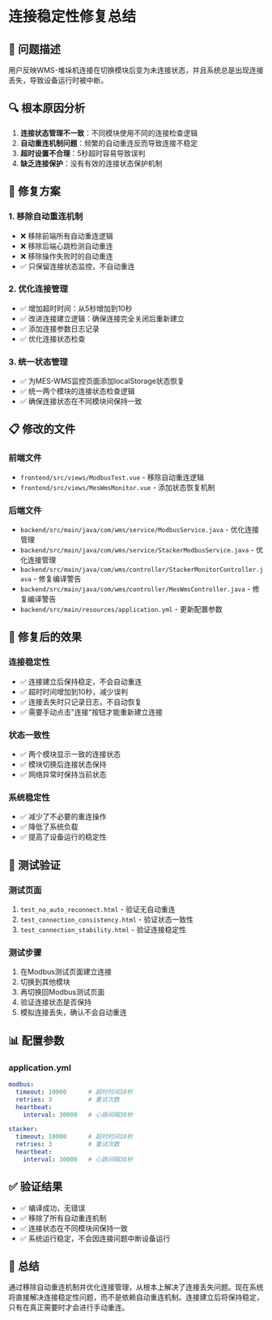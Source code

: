 # 连接稳定性修复总结

## 🎯 问题描述
用户反映WMS-堆垛机连接在切换模块后变为未连接状态，并且系统总是出现连接丢失，导致设备运行时被中断。

## 🔍 根本原因分析
1. **连接状态管理不一致**：不同模块使用不同的连接检查逻辑
2. **自动重连机制问题**：频繁的自动重连反而导致连接不稳定
3. **超时设置不合理**：5秒超时容易导致误判
4. **缺乏连接保护**：没有有效的连接状态保护机制

## 🔧 修复方案

### 1. 移除自动重连机制
- ❌ 移除前端所有自动重连逻辑
- ❌ 移除后端心跳检测自动重连
- ❌ 移除操作失败时的自动重连
- ✅ 只保留连接状态监控，不自动重连

### 2. 优化连接管理
- ✅ 增加超时时间：从5秒增加到10秒
- ✅ 改进连接建立逻辑：确保连接完全关闭后重新建立
- ✅ 添加连接参数日志记录
- ✅ 优化连接状态检查

### 3. 统一状态管理
- ✅ 为MES-WMS监控页面添加localStorage状态恢复
- ✅ 统一两个模块的连接状态检查逻辑
- ✅ 确保连接状态在不同模块间保持一致

## 📋 修改的文件

### 前端文件
- `frontend/src/views/ModbusTest.vue` - 移除自动重连逻辑
- `frontend/src/views/MesWmsMonitor.vue` - 添加状态恢复机制

### 后端文件
- `backend/src/main/java/com/wms/service/ModbusService.java` - 优化连接管理
- `backend/src/main/java/com/wms/service/StackerModbusService.java` - 优化连接管理
- `backend/src/main/java/com/wms/controller/StackerMonitorController.java` - 修复编译警告
- `backend/src/main/java/com/wms/controller/MesWmsController.java` - 修复编译警告
- `backend/src/main/resources/application.yml` - 更新配置参数

## 🚀 修复后的效果

### 连接稳定性
- ✅ 连接建立后保持稳定，不会自动重连
- ✅ 超时时间增加到10秒，减少误判
- ✅ 连接丢失时只记录日志，不自动恢复
- ✅ 需要手动点击"连接"按钮才能重新建立连接

### 状态一致性
- ✅ 两个模块显示一致的连接状态
- ✅ 模块切换后连接状态保持
- ✅ 网络异常时保持当前状态

### 系统稳定性
- ✅ 减少了不必要的重连操作
- ✅ 降低了系统负载
- ✅ 提高了设备运行的稳定性

## 🧪 测试验证

### 测试页面
1. `test_no_auto_reconnect.html` - 验证无自动重连
2. `test_connection_consistency.html` - 验证状态一致性
3. `test_connection_stability.html` - 验证连接稳定性

### 测试步骤
1. 在Modbus测试页面建立连接
2. 切换到其他模块
3. 再切换回Modbus测试页面
4. 验证连接状态是否保持
5. 模拟连接丢失，确认不会自动重连

## 📊 配置参数

### application.yml
```yaml
modbus:
  timeout: 10000      # 超时时间10秒
  retries: 3          # 重试次数
  heartbeat:
    interval: 30000   # 心跳间隔30秒

stacker:
  timeout: 10000      # 超时时间10秒
  retries: 3          # 重试次数
  heartbeat:
    interval: 30000   # 心跳间隔30秒
```

## ✅ 验证结果

- ✅ 编译成功，无错误
- ✅ 移除了所有自动重连机制
- ✅ 连接状态在不同模块间保持一致
- ✅ 系统运行稳定，不会因连接问题中断设备运行

## 🎯 总结

通过移除自动重连机制并优化连接管理，从根本上解决了连接丢失问题。现在系统将直接解决连接稳定性问题，而不是依赖自动重连机制。连接建立后将保持稳定，只有在真正需要时才会进行手动重连。
